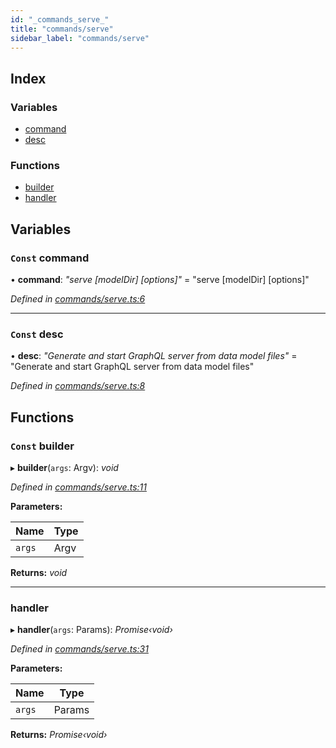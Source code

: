 ```yaml
---
id: "_commands_serve_"
title: "commands/serve"
sidebar_label: "commands/serve"
---
```


## Index

### Variables

* [command](_commands_serve_.md#const-command)
* [desc](_commands_serve_.md#const-desc)

### Functions

* [builder](_commands_serve_.md#const-builder)
* [handler](_commands_serve_.md#handler)

## Variables

### `Const` command

• **command**: *"serve [modelDir] [options]"* = "serve [modelDir] [options]"

*Defined in [commands/serve.ts:6](https://github.com/aerogear/graphback/blob/b39280e7/packages/graphql-serve/src/commands/serve.ts#L6)*

___

### `Const` desc

• **desc**: *"Generate and start GraphQL server from data model files"* = "Generate and start GraphQL server from data model files"

*Defined in [commands/serve.ts:8](https://github.com/aerogear/graphback/blob/b39280e7/packages/graphql-serve/src/commands/serve.ts#L8)*

## Functions

### `Const` builder

▸ **builder**(`args`: Argv): *void*

*Defined in [commands/serve.ts:11](https://github.com/aerogear/graphback/blob/b39280e7/packages/graphql-serve/src/commands/serve.ts#L11)*

**Parameters:**

Name | Type |
------ | ------ |
`args` | Argv |

**Returns:** *void*

___

###  handler

▸ **handler**(`args`: Params): *Promise‹void›*

*Defined in [commands/serve.ts:31](https://github.com/aerogear/graphback/blob/b39280e7/packages/graphql-serve/src/commands/serve.ts#L31)*

**Parameters:**

Name | Type |
------ | ------ |
`args` | Params |

**Returns:** *Promise‹void›*
